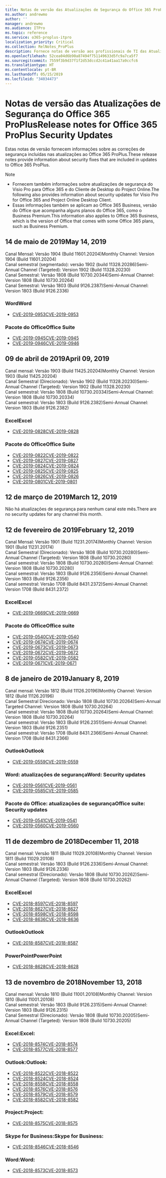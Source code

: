 ```yaml
---
title: Notas de versão das Atualizações de Segurança do Office 365 ProPlus
ms.author: andrewmo
author: ''
manager: andrewmo
ms.audience: ITPro
ms.topic: reference
ms.service: o365-proplus-itpro
localization_priority: Critical
ms.collection: RelNotes_ProPlus
description: Fornece notas de versão aos profissionais de TI das Atualizações de Segurança do Office 365 ProPlus
ms.openlocfilehash: 52cea04d6b90a87494f751149633d5fc9a7ca5f7
ms.sourcegitcommit: 7559f3b9d37f1f2d53dccd2c41a41aa17a9ccfc6
ms.translationtype: HT
ms.contentlocale: pt-BR
ms.lasthandoff: 05/15/2019
ms.locfileid: "34034473"
---
```

# <a name="release-notes-for-office-365-proplus-security-updates"></a><span data-ttu-id="5a40a-103">Notas de versão das Atualizações de Segurança do Office 365 ProPlus</span><span class="sxs-lookup"><span data-stu-id="5a40a-103">Release notes for Office 365 ProPlus Security Updates</span></span>

<span data-ttu-id="5a40a-104">Estas notas de versão fornecem informações sobre as correções de segurança incluídas nas atualizações ao Office 365 ProPlus.</span><span class="sxs-lookup"><span data-stu-id="5a40a-104">These release notes provide information about security fixes that are included in updates to Office 365 ProPlus.</span></span>
 
> [!NOTE]
> - <span data-ttu-id="5a40a-105">Fornecem também informações sobre atualizações de segurança do Visio Pro para Office 365 e do Cliente de Desktop do Project Online.</span><span class="sxs-lookup"><span data-stu-id="5a40a-105">The following also provides information about security updates for Visio Pro for Office 365 and Project Online Desktop Client.</span></span>
> - <span data-ttu-id="5a40a-106">Essas informações também se aplicam ao Office 365 Business, versão do Office que acompanha alguns planos do Office 365, como o Business Premium.</span><span class="sxs-lookup"><span data-stu-id="5a40a-106">This information also applies to Office 365 Business, which is the version of Office that comes with some Office 365 plans, such as Business Premium.</span></span>  

[//]: # (NÃO REMOVA A LINHA ACIMA, ela é usado para o espaçamento)  


## <a name="may-14-2019"></a><span data-ttu-id="5a40a-108">14 de maio de 2019</span><span class="sxs-lookup"><span data-stu-id="5a40a-108">May 14, 2019</span></span>
<span data-ttu-id="5a40a-109">Canal Mensal: Versão 1904 (Build 11601.20204)</span><span class="sxs-lookup"><span data-stu-id="5a40a-109">Monthly Channel: Version 1904 (Build 11601.20204)</span></span>  
<span data-ttu-id="5a40a-110">Canal semestral (segmentado): versão 1902 (build 11328.20286)</span><span class="sxs-lookup"><span data-stu-id="5a40a-110">Semi-Annual Channel (Targeted): Version 1902 (Build 11328.20230)</span></span>  
<span data-ttu-id="5a40a-111">Canal Semestral: Versão 1808 (Build 10730.20344)</span><span class="sxs-lookup"><span data-stu-id="5a40a-111">Semi-Annual Channel: Version 1808 (Build 10730.20264)</span></span>  
<span data-ttu-id="5a40a-112">Canal Semestral: Versão 1803 (Build 9126.2387)</span><span class="sxs-lookup"><span data-stu-id="5a40a-112">Semi-Annual Channel: Version 1803 (Build 9126.2336)</span></span>  

### <a name="word"></a><span data-ttu-id="5a40a-113">Word</span><span class="sxs-lookup"><span data-stu-id="5a40a-113">Word</span></span>

-   [<span data-ttu-id="5a40a-114">CVE-2019-0953</span><span class="sxs-lookup"><span data-stu-id="5a40a-114">CVE-2019-0953</span></span>](https://portal.msrc.microsoft.com/en-us/security-guidance/advisory/CVE-2019-0953)

### <a name="office-suite"></a><span data-ttu-id="5a40a-115">Pacote do Office</span><span class="sxs-lookup"><span data-stu-id="5a40a-115">Office Suite</span></span>

-   [<span data-ttu-id="5a40a-116">CVE-2019-0945</span><span class="sxs-lookup"><span data-stu-id="5a40a-116">CVE-2019-0945</span></span>](https://portal.msrc.microsoft.com/en-us/security-guidance/advisory/CVE-2019-0945)
-   [<span data-ttu-id="5a40a-117">CVE-2019-0946</span><span class="sxs-lookup"><span data-stu-id="5a40a-117">CVE-2019-0946</span></span>](https://portal.msrc.microsoft.com/en-us/security-guidance/advisory/CVE-2019-0946)

## <a name="april-09-2019"></a><span data-ttu-id="5a40a-118">09 de abril de 2019</span><span class="sxs-lookup"><span data-stu-id="5a40a-118">April 09, 2019</span></span>
<span data-ttu-id="5a40a-119">Canal mensal: Versão 1903 (Build 11425.20204)</span><span class="sxs-lookup"><span data-stu-id="5a40a-119">Monthly Channel: Version 1903 (Build 11425.20204)</span></span>  
<span data-ttu-id="5a40a-120">Canal Semestral (Direcionado): Versão 1902 (Build 11328.20230)</span><span class="sxs-lookup"><span data-stu-id="5a40a-120">Semi-Annual Channel (Targeted): Version 1902 (Build 11328.20230)</span></span>  
<span data-ttu-id="5a40a-121">Canal semestral: Versão 1808 (Build 10730.20334)</span><span class="sxs-lookup"><span data-stu-id="5a40a-121">Semi-Annual Channel: Version 1808 (Build 10730.20334)</span></span>  
<span data-ttu-id="5a40a-122">Canal semestral: Versão 1803 (Build 9126.2382)</span><span class="sxs-lookup"><span data-stu-id="5a40a-122">Semi-Annual Channel: Version 1803 (Build 9126.2382)</span></span>  

### <a name="excel"></a><span data-ttu-id="5a40a-123">Excel</span><span class="sxs-lookup"><span data-stu-id="5a40a-123">Excel</span></span>

-   [<span data-ttu-id="5a40a-124">CVE-2019-0828</span><span class="sxs-lookup"><span data-stu-id="5a40a-124">CVE-2019-0828</span></span>](https://portal.msrc.microsoft.com/en-us/security-guidance/advisory/CVE-2019-0828)

### <a name="office-suite"></a><span data-ttu-id="5a40a-125">Pacote do Office</span><span class="sxs-lookup"><span data-stu-id="5a40a-125">Office Suite</span></span>

-   [<span data-ttu-id="5a40a-126">CVE-2019-0822</span><span class="sxs-lookup"><span data-stu-id="5a40a-126">CVE-2019-0822</span></span>](https://portal.msrc.microsoft.com/en-us/security-guidance/advisory/CVE-2019-0822)
-   [<span data-ttu-id="5a40a-127">CVE-2019-0827</span><span class="sxs-lookup"><span data-stu-id="5a40a-127">CVE-2019-0827</span></span>](https://portal.msrc.microsoft.com/en-us/security-guidance/advisory/CVE-2019-0827)
-   [<span data-ttu-id="5a40a-128">CVE-2019-0824</span><span class="sxs-lookup"><span data-stu-id="5a40a-128">CVE-2019-0824</span></span>](https://portal.msrc.microsoft.com/en-us/security-guidance/advisory/CVE-2019-0824)
-   [<span data-ttu-id="5a40a-129">CVE-2019-0825</span><span class="sxs-lookup"><span data-stu-id="5a40a-129">CVE-2019-0825</span></span>](https://portal.msrc.microsoft.com/en-us/security-guidance/advisory/CVE-2019-0825)
-   [<span data-ttu-id="5a40a-130">CVE-2019-0826</span><span class="sxs-lookup"><span data-stu-id="5a40a-130">CVE-2019-0826</span></span>](https://portal.msrc.microsoft.com/en-us/security-guidance/advisory/CVE-2019-0826)
-   [<span data-ttu-id="5a40a-131">CVE-2019-0801</span><span class="sxs-lookup"><span data-stu-id="5a40a-131">CVE-2019-0801</span></span>](https://portal.msrc.microsoft.com/en-us/security-guidance/advisory/CVE-2019-0801)

## <a name="march-12-2019"></a><span data-ttu-id="5a40a-132">12 de março de 2019</span><span class="sxs-lookup"><span data-stu-id="5a40a-132">March 12, 2019</span></span>
<span data-ttu-id="5a40a-133">Não há atualizações de segurança para nenhum canal este mês.</span><span class="sxs-lookup"><span data-stu-id="5a40a-133">There are no security updates for any channel this month.</span></span>

## <a name="february-12-2019"></a><span data-ttu-id="5a40a-134">12 de fevereiro de 2019</span><span class="sxs-lookup"><span data-stu-id="5a40a-134">February 12, 2019</span></span>
<span data-ttu-id="5a40a-135">Canal Mensal: Versão 1901 (Build 11231.20174)</span><span class="sxs-lookup"><span data-stu-id="5a40a-135">Monthly Channel: Version 1901 (Build 11231.20174)</span></span>  
<span data-ttu-id="5a40a-136">Canal Semestral (Direcionado): Versão 1808 (Build 10730.20280)</span><span class="sxs-lookup"><span data-stu-id="5a40a-136">Semi-Annual Channel (Targeted): Version 1808 (Build 10730.20280)</span></span>   
<span data-ttu-id="5a40a-137">Canal semestral: Versão 1808 (Build 10730.20280)</span><span class="sxs-lookup"><span data-stu-id="5a40a-137">Semi-Annual Channel: Version 1808 (Build 10730.20280)</span></span>  
<span data-ttu-id="5a40a-138">Canal semestral: Versão 1803 (Build 9126.2356)</span><span class="sxs-lookup"><span data-stu-id="5a40a-138">Semi-Annual Channel: Version 1803 (Build 9126.2356)</span></span>  
<span data-ttu-id="5a40a-139">Canal semestral: Versão 1708 (Build 8431.2372)</span><span class="sxs-lookup"><span data-stu-id="5a40a-139">Semi-Annual Channel: Version 1708 (Build 8431.2372)</span></span>  


### <a name="excel"></a><span data-ttu-id="5a40a-140">Excel</span><span class="sxs-lookup"><span data-stu-id="5a40a-140">Excel</span></span>

-   [<span data-ttu-id="5a40a-141">CVE-2019-0669</span><span class="sxs-lookup"><span data-stu-id="5a40a-141">CVE-2019-0669</span></span>](https://portal.msrc.microsoft.com/en-us/security-guidance/advisory/CVE-2019-0669)

### <a name="office-suite"></a><span data-ttu-id="5a40a-142">Pacote do Office</span><span class="sxs-lookup"><span data-stu-id="5a40a-142">Office suite</span></span>

-   [<span data-ttu-id="5a40a-143">CVE-2019-0540</span><span class="sxs-lookup"><span data-stu-id="5a40a-143">CVE-2019-0540</span></span>](https://portal.msrc.microsoft.com/en-us/security-guidance/advisory/CVE-2019-0540)
-   [<span data-ttu-id="5a40a-144">CVE-2019-0674</span><span class="sxs-lookup"><span data-stu-id="5a40a-144">CVE-2019-0674</span></span>](https://portal.msrc.microsoft.com/en-us/security-guidance/advisory/CVE-2019-0674)
-   [<span data-ttu-id="5a40a-145">CVE-2019-0673</span><span class="sxs-lookup"><span data-stu-id="5a40a-145">CVE-2019-0673</span></span>](https://portal.msrc.microsoft.com/en-us/security-guidance/advisory/CVE-2019-0673)
-   [<span data-ttu-id="5a40a-146">CVE-2019-0672</span><span class="sxs-lookup"><span data-stu-id="5a40a-146">CVE-2019-0672</span></span>](https://portal.msrc.microsoft.com/en-us/security-guidance/advisory/CVE-2019-0672)
-   [<span data-ttu-id="5a40a-147">CVE-2019-0582</span><span class="sxs-lookup"><span data-stu-id="5a40a-147">CVE-2019-0582</span></span>](https://portal.msrc.microsoft.com/en-us/security-guidance/advisory/CVE-2019-0582)
-   [<span data-ttu-id="5a40a-148">CVE-2019-0671</span><span class="sxs-lookup"><span data-stu-id="5a40a-148">CVE-2019-0671</span></span>](https://portal.msrc.microsoft.com/en-us/security-guidance/advisory/CVE-2019-0671)

## <a name="january-8-2019"></a><span data-ttu-id="5a40a-149">8 de janeiro de 2019</span><span class="sxs-lookup"><span data-stu-id="5a40a-149">January 8, 2019</span></span>

<span data-ttu-id="5a40a-150">Canal mensal: Versão 1812 (Build 11126.20196)</span><span class="sxs-lookup"><span data-stu-id="5a40a-150">Monthly Channel: Version 1812 (Build 11126.20196)</span></span>  
<span data-ttu-id="5a40a-151">Canal Semestral Direcionado: Versão 1808 (Build 10730.20264)</span><span class="sxs-lookup"><span data-stu-id="5a40a-151">Semi-Annual Targeted Channel: Version 1808 (Build 10730.20264)</span></span>  
<span data-ttu-id="5a40a-152">Canal semestral: Versão 1808 (Build 10730.20264)</span><span class="sxs-lookup"><span data-stu-id="5a40a-152">Semi-Annual Channel: Version 1808 (Build 10730.20264)</span></span>  
<span data-ttu-id="5a40a-153">Canal semestral: Versão 1803 (Build 9126.2351)</span><span class="sxs-lookup"><span data-stu-id="5a40a-153">Semi-Annual Channel: Version 1803 (Build 9126.2351)</span></span>  
<span data-ttu-id="5a40a-154">Canal semestral: Versão 1708 (Build 8431.2366)</span><span class="sxs-lookup"><span data-stu-id="5a40a-154">Semi-Annual Channel: Version 1708 (Build 8431.2366)</span></span>  


### <a name="outlook"></a><span data-ttu-id="5a40a-155">Outlook</span><span class="sxs-lookup"><span data-stu-id="5a40a-155">Outlook</span></span>
-   [<span data-ttu-id="5a40a-156">CVE-2019-0559</span><span class="sxs-lookup"><span data-stu-id="5a40a-156">CVE-2019-0559</span></span>](https://portal.msrc.microsoft.com/en-us/security-guidance/advisory/CVE-2019-0559)

### <a name="word-security-updates"></a><span data-ttu-id="5a40a-157">Word: atualizações de segurança</span><span class="sxs-lookup"><span data-stu-id="5a40a-157">Word: Security updates</span></span> 
-   [<span data-ttu-id="5a40a-158">CVE-2019-0561</span><span class="sxs-lookup"><span data-stu-id="5a40a-158">CVE-2019-0561</span></span>](https://portal.msrc.microsoft.com/en-us/security-guidance/advisory/CVE-2019-0561)
-   [<span data-ttu-id="5a40a-159">CVE-2019-0585</span><span class="sxs-lookup"><span data-stu-id="5a40a-159">CVE-2019-0585</span></span>](https://portal.msrc.microsoft.com/en-us/security-guidance/advisory/CVE-2019-0585) 
 
### <a name="office-suite-security-updates"></a><span data-ttu-id="5a40a-160">Pacote do Office: atualizações de segurança</span><span class="sxs-lookup"><span data-stu-id="5a40a-160">Office suite: Security updates</span></span> 
-   [<span data-ttu-id="5a40a-161">CVE-2019-0541</span><span class="sxs-lookup"><span data-stu-id="5a40a-161">CVE-2019-0541</span></span>](https://portal.msrc.microsoft.com/en-us/security-guidance/advisory/CVE-2019-0541)
-   [<span data-ttu-id="5a40a-162">CVE-2019-0560</span><span class="sxs-lookup"><span data-stu-id="5a40a-162">CVE-2019-0560</span></span>](https://portal.msrc.microsoft.com/en-us/security-guidance/advisory/CVE-2019-0560)

## <a name="december-11-2018"></a><span data-ttu-id="5a40a-163">11 de dezembro de 2018</span><span class="sxs-lookup"><span data-stu-id="5a40a-163">December 11, 2018</span></span>
<span data-ttu-id="5a40a-164">Canal mensal: Versão 1811 (Build 11029.20108)</span><span class="sxs-lookup"><span data-stu-id="5a40a-164">Monthly Channel: Version 1811 (Build 11029.20108)</span></span>  
<span data-ttu-id="5a40a-165">Canal semestral: Versão 1803 (Build 9126.2336)</span><span class="sxs-lookup"><span data-stu-id="5a40a-165">Semi-Annual Channel: Version 1803 (Build 9126.2336)</span></span>  
<span data-ttu-id="5a40a-166">Canal semestral (Direcionado): Versão 1808 (Build 10730.20262)</span><span class="sxs-lookup"><span data-stu-id="5a40a-166">Semi-Annual Channel (Targeted): Version 1808 (Build 10730.20262)</span></span>  

### <a name="excel"></a><span data-ttu-id="5a40a-167">Excel</span><span class="sxs-lookup"><span data-stu-id="5a40a-167">Excel</span></span>

-   [<span data-ttu-id="5a40a-168">CVE-2018-8597</span><span class="sxs-lookup"><span data-stu-id="5a40a-168">CVE-2018-8597</span></span>](https://portal.msrc.microsoft.com/en-us/security-guidance/advisory/CVE-2018-8597)
-   [<span data-ttu-id="5a40a-169">CVE-2018-8627</span><span class="sxs-lookup"><span data-stu-id="5a40a-169">CVE-2018-8627</span></span>](https://portal.msrc.microsoft.com/en-us/security-guidance/advisory/CVE-2018-8627)
-   [<span data-ttu-id="5a40a-170">CVE-2018-8598</span><span class="sxs-lookup"><span data-stu-id="5a40a-170">CVE-2018-8598</span></span>](https://portal.msrc.microsoft.com/en-us/security-guidance/advisory/CVE-2018-8598)
-   [<span data-ttu-id="5a40a-171">CVE-2018-8636</span><span class="sxs-lookup"><span data-stu-id="5a40a-171">CVE-2018-8636</span></span>](https://portal.msrc.microsoft.com/en-us/security-guidance/advisory/CVE-2018-8636)

### <a name="outlook"></a><span data-ttu-id="5a40a-172">Outlook</span><span class="sxs-lookup"><span data-stu-id="5a40a-172">Outlook</span></span>

-   [<span data-ttu-id="5a40a-173">CVE-2018-8587</span><span class="sxs-lookup"><span data-stu-id="5a40a-173">CVE-2018-8587</span></span>](https://portal.msrc.microsoft.com/en-us/security-guidance/advisory/CVE-2018-8587)

### <a name="powerpoint"></a><span data-ttu-id="5a40a-174">PowerPoint</span><span class="sxs-lookup"><span data-stu-id="5a40a-174">PowerPoint</span></span>

-   [<span data-ttu-id="5a40a-175">CVE-2018-8628</span><span class="sxs-lookup"><span data-stu-id="5a40a-175">CVE-2018-8628</span></span>](https://portal.msrc.microsoft.com/en-us/security-guidance/advisory/CVE-2018-8628)

## <a name="november-13-2018"></a><span data-ttu-id="5a40a-176">13 de novembro de 2018</span><span class="sxs-lookup"><span data-stu-id="5a40a-176">November 13, 2018</span></span>
<span data-ttu-id="5a40a-177">Canal mensal: Versão 1810 (Build 11001.20108)</span><span class="sxs-lookup"><span data-stu-id="5a40a-177">Monthly Channel: Version 1810 (Build 11001.20108)</span></span>  
<span data-ttu-id="5a40a-178">Canal semestral: Versão 1803 (Build 9126.2315)</span><span class="sxs-lookup"><span data-stu-id="5a40a-178">Semi-Annual Channel: Version 1803 (Build 9126.2315)</span></span>  
<span data-ttu-id="5a40a-179">Canal Semestral (Direcionado): Versão 1808 (Build 10730.20205)</span><span class="sxs-lookup"><span data-stu-id="5a40a-179">Semi-Annual Channel (Targeted): Version 1808 (Build 10730.20205)</span></span>  

### <a name="excel"></a><span data-ttu-id="5a40a-180">Excel:</span><span class="sxs-lookup"><span data-stu-id="5a40a-180">Excel:</span></span>

-   [<span data-ttu-id="5a40a-181">CVE-2018-8574</span><span class="sxs-lookup"><span data-stu-id="5a40a-181">CVE-2018-8574</span></span>](https://portal.msrc.microsoft.com/en-us/security-guidance/advisory/CVE-2018-8574)
-   [<span data-ttu-id="5a40a-182">CVE-2018-8577</span><span class="sxs-lookup"><span data-stu-id="5a40a-182">CVE-2018-8577</span></span>](https://portal.msrc.microsoft.com/en-us/security-guidance/advisory/CVE-2018-8577)

### <a name="outlook"></a><span data-ttu-id="5a40a-183">Outlook:</span><span class="sxs-lookup"><span data-stu-id="5a40a-183">Outlook:</span></span>

-   [<span data-ttu-id="5a40a-184">CVE-2018-8522</span><span class="sxs-lookup"><span data-stu-id="5a40a-184">CVE-2018-8522</span></span>](https://portal.msrc.microsoft.com/en-us/security-guidance/advisory/CVE-2018-8522)
-   [<span data-ttu-id="5a40a-185">CVE-2018-8524</span><span class="sxs-lookup"><span data-stu-id="5a40a-185">CVE-2018-8524</span></span>](https://portal.msrc.microsoft.com/en-us/security-guidance/advisory/CVE-2018-8524)
-   [<span data-ttu-id="5a40a-186">CVE-2018-8558</span><span class="sxs-lookup"><span data-stu-id="5a40a-186">CVE-2018-8558</span></span>](https://portal.msrc.microsoft.com/en-us/security-guidance/advisory/CVE-2018-8558)
-   [<span data-ttu-id="5a40a-187">CVE-2018-8576</span><span class="sxs-lookup"><span data-stu-id="5a40a-187">CVE-2018-8576</span></span>](https://portal.msrc.microsoft.com/en-us/security-guidance/advisory/CVE-2018-8576)
-   [<span data-ttu-id="5a40a-188">CVE-2018-8579</span><span class="sxs-lookup"><span data-stu-id="5a40a-188">CVE-2018-8579</span></span>](https://portal.msrc.microsoft.com/en-us/security-guidance/advisory/CVE-2018-8579)
-   [<span data-ttu-id="5a40a-189">CVE-2018-8582</span><span class="sxs-lookup"><span data-stu-id="5a40a-189">CVE-2018-8582</span></span>](https://portal.msrc.microsoft.com/en-us/security-guidance/advisory/CVE-2018-8582)

### <a name="project"></a><span data-ttu-id="5a40a-190">Project:</span><span class="sxs-lookup"><span data-stu-id="5a40a-190">Project:</span></span>

-   [<span data-ttu-id="5a40a-191">CVE-2018-8575</span><span class="sxs-lookup"><span data-stu-id="5a40a-191">CVE-2018-8575</span></span>](https://portal.msrc.microsoft.com/en-us/security-guidance/advisory/CVE-2018-8575)

### <a name="skype-for-business"></a><span data-ttu-id="5a40a-192">Skype for Business:</span><span class="sxs-lookup"><span data-stu-id="5a40a-192">Skype for Business:</span></span>

-   [<span data-ttu-id="5a40a-193">CVE-2018-8546</span><span class="sxs-lookup"><span data-stu-id="5a40a-193">CVE-2018-8546</span></span>](https://portal.msrc.microsoft.com/en-us/security-guidance/advisory/CVE-2018-8546)

### <a name="word"></a><span data-ttu-id="5a40a-194">Word:</span><span class="sxs-lookup"><span data-stu-id="5a40a-194">Word:</span></span>

-   [<span data-ttu-id="5a40a-195">CVE-2018-8573</span><span class="sxs-lookup"><span data-stu-id="5a40a-195">CVE-2018-8573</span></span>](https://portal.msrc.microsoft.com/en-us/security-guidance/advisory/CVE-2018-8573)

